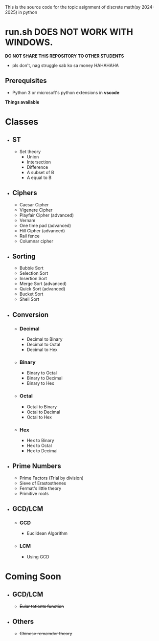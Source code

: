 This is the source code for the topic asignment of discrete math(sy 2024-2025) in python

# run.sh DOES NOT WORK WITH WINDOWS.

**DO NOT SHARE THIS REPOSITORY TO OTHER STUDENTS**
- pls don't, nag struggle sab ko sa money HAHAHAHA

## **Prerequisites**
- Python 3 or microsoft's python extensions in **vscode**

**Things available**
# Classes
- ## ST
  - Set theory
    - Union
    - Intersection
    - Difference
    - A subset of B
    - A equal to B

- ## Ciphers
  - Caesar Cipher
  - Vigenere Cipher 
  - Playfair Cipher (advanced)
  - Vernam
  - One time pad (advanced)
  - Hill Cipher (advanced)
  - Rail fence
  - Columnar cipher

- ## Sorting
  - Bubble Sort
  - Selection Sort
  - Insertion Sort
  - Merge Sort (advanced)
  - Quick Sort (advanced)
  - Bucket Sort
  - Shell Sort

- ## Conversion
  - ### Decimal
    - Decimal to Binary
    - Decimal to Octal
    - Decimal to Hex
  - ### Binary
    - Binary to Octal
    - Binary to Decimal
    - Binary to Hex
  - ### Octal
    - Octal to Binary
    - Octal to Decimal
    - Octal to Hex
  - ### Hex
    - Hex to Binary
    - Hex to Octal
    - Hex to Decimal

- ## Prime Numbers
  - Prime Factors (Trial by division)
  - Sieve of Erastosthenes
  - Fermat's little theory
  - Primitive roots

- ## GCD/LCM
  - ### GCD
    - Euclidean Algorithm
  - ### LCM
    - Using GCD

# Coming Soon
- ## GCD/LCM
  - ~~Eular totients function~~

- ## Others
  - ~~Chinese remainder theory~~
<!-- - ## Sorting -->

<!-- - ## Ciphers  -->
